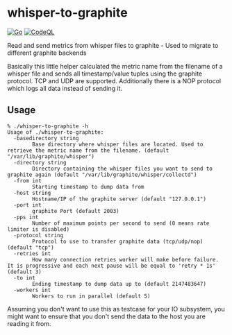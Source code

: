 # whisper-to-graphite

[![Go](https://github.com/tgragnato/whisper-to-graphite/actions/workflows/go.yml/badge.svg?branch=main)](https://github.com/tgragnato/whisper-to-graphite/actions/workflows/go.yml)
[![CodeQL](https://github.com/tgragnato/whisper-to-graphite/actions/workflows/codeql.yml/badge.svg?branch=main)](https://github.com/tgragnato/whisper-to-graphite/actions/workflows/codeql.yml)

Read and send metrics from whisper files to graphite - Used to migrate to different graphite backends

Basically this little helper calculated the metric name from the filename of a whisper file
and sends all timestamp/value tuples using the graphite protocol. TCP and UDP are supported.
Additionally there is a NOP protocol which logs all data instead of sending it.

## Usage

```
% ./whisper-to-graphite -h
Usage of ./whisper-to-graphite:
  -basedirectory string
    	Base directory where whisper files are located. Used to retrieve the metric name from the filename. (default "/var/lib/graphite/whisper")
  -directory string
    	Directory containing the whisper files you want to send to graphite again (default "/var/lib/graphite/whisper/collectd")
  -from int
    	Starting timestamp to dump data from
  -host string
    	Hostname/IP of the graphite server (default "127.0.0.1")
  -port int
    	graphite Port (default 2003)
  -pps int
    	Number of maximum points per second to send (0 means rate limiter is disabled)
  -protocol string
    	Protocol to use to transfer graphite data (tcp/udp/nop) (default "tcp")
  -retries int
    	How many connection retries worker will make before failure. It is progressive and each next pause will be equal to 'retry * 1s' (default 3)
  -to int
    	Ending timestamp to dump data up to (default 2147483647)
  -workers int
    	Workers to run in parallel (default 5)
```

Assuming you don't want to use this as testcase for your IO subsystem,
you might want to ensure that you don't send the data to the host you are reading it from.

